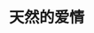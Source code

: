
# 天然的爱情
<br /><br /><br /><br /><br /><br /><br />


<html lang="zh-CN">

<head>
    <meta charset="utf-8">
    <meta name="viewport" content="width=device-width">
    <meta http-equiv="X-UA-Compatible" content="IE=edge,chrome=1" />
    <meta name="renderer" content="webkit">
    <meta name="viewport" content="width=device-width, initial-scale=1, maximum-scale=1, user-scalable=no" />
    <title>恋爱计时</title>
    <style>
        body {
            -webkit-font-smoothing: antialiased;
            font-family: Helvetica Neue, Helvetica, Hiragino Sans GB, Microsoft YaHei, Arial, sans-serif;
            font-size: 85%;
            margin: 0;
        }
        
        h2 {
            font-size: 220%;
            font-weight: 400;
            
        }
        
        .content {
            position: absolute;
            width: 100%;
            top: 40%;
            transform: translate(0, -50%);
            text-align: center;
            
        }
        
        .timer {
            font-size: 180%;
            line-height: 1.5;
            margin: 1em 0;
        }
        
        .timer b {
            color: rgb(253, 99, 125);
        }
    </style>
</head>

<body>
    <div class="content">
        <br /><br /><br /><br /><br /><br />
        <h2>天天然然已经在一起</h2>
        <div class="timer">
            <b id="d"></b> Days <b id="h"></b> Hours <b id="m"></b> Minutes <b id="s"></b> Seconds
        </div>
    </div>

    <script>
        function timer() {
            var start = new Date(2022, 5, 15); 
            var t = new Date() - start;
            t = t + 8589000
            var h = ~~(t / 1000 / 60 / 60 % 24);
            if (h < 10) {
                h = "0" + h;
            }
            var m = ~~(t / 1000 / 60 % 60);
            if (m < 10) {
                m = "0" + m;
            }

            var s = ~~(t / 1000 % 60);
            if (s < 10) {
                s = "0" + s;
            }
            document.getElementById('d').innerHTML = ~~(t / 1000 / 60 / 60 / 24);
            document.getElementById('h').innerHTML = h;
            document.getElementById('m').innerHTML = m;
            document.getElementById('s').innerHTML = s;
        }
        timer();
        setInterval(timer, 1000);
    </script>
</body>

</html>
#### 跳转到:
[留言板](#留言板)<br />
[时间轴](#时间轴)<br />
[导航栏](#导航栏)
    
    
## 留言板
```
·噢耶耶耶耶耶耶，解封啦！然然，我们可以继续一起向前啦！
·亲爱的，在这疫情的艰难时刻，我一定和你在一起，陪在你的身边的！加油，一切都会过去的！
·宝贝，和你在一起真的很开心，真的不用太担心天天哦！然然对我的好，我都能感受得到铭记在心，放心吧老婆！！！
·然然从未打扰到天天，千万不要有顾虑哦，你可是我的女朋友，最爱的小然！！！
·没有任何困难是不可战胜的，只要天天和然然一同面对，只要永怀希望与热忱之心。
·无论我们相隔多远，我们的心里都永远会有对方。短暂的分隔只是为了以后长久的幸福生活，天天相信我们一定能够克服困难，走到最后————幸福美好的最后。
·宝贝不要担心天天会变，真的不要担心。我们的幸福、然然的好天天都看在眼里记在心里的，怎么可能以后就会变得对然然不好了呢。天天一定不会辜负我们俩的，还希望然然相信天天哟！
```



## 时间轴
### 2022/6/13
夜晚天天最终和然然正式地**表了白**，希望能够一直和然然在一起。
### 2022/6/14
天天和然然开心地玩了一天，在这个安静的夜晚，然然终于答应和天天在一起了。
我们是恋人了！
### 2022/6/15
然然拒绝了今天原本和另一位男生的约定，在下午有空的时候来**找了天天**，十分感动十分温馨。
### 2022/6/16
期待已久的欢乐谷之行，因为有了对方而变得更加美好。我们玩了许多开心的项目，在然然身体不舒服时天天也陪伴在然然身边，我们都是幸福的呢！<br />
一起坐了摩天轮，仿佛地面的一切都已不存在，世界上只剩下了你和我，四目相对，含情脉脉。<br />
我愿意一辈子与你体会这样的**浪漫**。
### 2022/7/27
今天然然、天天还有然然的闺蜜三个人约去**海马体照相馆**拍证件照。<br />
吃完美味的黄记煌后，三个人前前后后化了两个小时的妆，穿上了喜欢的衣服，在影棚中完成了至今最好看的证件照。<br />
更重要的是，借着妆容与服饰，天天和然然拍了好多好多美丽帅气的合照，真的很棒很棒！然然太美啦，旁边的天天也不错哟！<br />
总之非常开心啦啦啦
### 2022/8/4
今天是什么日子？今天是七夕节！这辈子第一个七夕节！和我的然儿在一起过真是太浪漫太幸福啦！！！<br />
中午天天一如既往到然然楼下接她，两个人手中都带着给对方的礼物：<br />
天天送了然然一块选了好久的女表，希望能派上用场；然然送了天天一副自己亲手一针一线绣了好久的刺绣，稚嫩却美丽的针法中充满了然然的爱意与祝福。我们都非常喜欢。<br />
中午一起去了然然推荐的“肖家河家常面”，朴素的面馆、简单的菜单却蕴藏着如此美味的拌面，令天天食欲大开，两人都吃得走不动路（笑死）。<br />
下午我们去到一家主机游戏厅，天天和然然一起尝试了《双人成行It takes two》。<br />
天天没想到然然玩游戏也这么厉害，上手十分迅速，更是体会到了两人一起玩游戏的快乐与成就，让天天难以忘怀。<br />
然然也第一次发现合作游戏的乐趣，不但没有觉得无聊，反而意犹未尽，让天天也欣慰地笑啦。<br />
我们又去了“**小鹿的屋**”抓娃娃，应该是七夕节为了吸引人气，我们第一次如此轻松地抓到娃娃，30元钱15次，带了四个宝贝回家：小火龙、皮卡丘、黄恐龙、史迪奇，都很可爱啦。<br />
晚餐我们来到**姜虎丁烤肉**，等待了两个多小时却还没有排到号，饥肠辘辘的两口子又气又好笑，最终去到**彼得西**点了三百多的西餐，将浪漫的一天推到高潮。<br />
可惜晚上因为时间太晚，然然的妈妈执意要来接然然回家，天天只好匆匆与然然告别，离开后仍然难以忘怀，十分感激、感动。<br />
可是晚上天天因为紧急直接向然然拨了一通电话，被然然妈妈看见了，因此然然不得已向妈妈坦白。但是妈妈一时难以接受难以理解，引发了然然与妈妈之间的矛盾，让然然无比地伤心。<br />
晚上天天听了也感觉十分难过，只能不断地安慰然然不停地给然然鼓励······谁遇上这种事都会感觉伤心的吧。<br />
只是没能让然然度过一整个开心的七夕，还是有些遗憾啦————以后机会还有很多的，加油！
### 2022/8/5
今天，天天和然然应哈哥的邀请，来到大悦城陪伴他~~（其实是咱俩找机会见面）~~。<br />
我们去喝了美味的“**霸王茶姬**”，此时然然的录取通知书到了，天天便和然然一起打车去领了通知书。<br />
拿到录取通知书，两人异常兴奋激动，恨不得把它时刻举在头上让别人知道**然然被地大录取啦！**<br />
三个人斗地主时，哈哥也在连胜中找到了开心，不那么郁闷。趁着开心，我们又来到昨天没吃成的**姜虎丁烤肉**，终于坐到了位置上吃到了美味的：<br />
**芝士年糕、烤五花肉、韩国辣白菜**，同时两位男士也在烧酒的作用下微醺······三人不亦乐乎！<br />
只是分别时，然然因为担心妈妈会再次生气，走得好快好快，转眼间留下晕头转向的天天一个人，让天天当时有一丝丝落寞，不过晚上一通电话，就解决了天天的委屈啦，真是太棒啦！
### 2022/8/8
今天然然和唐艺泓约好了去拍照片，但是然然和天天都很想见对方呢，就临时邀请天天来到咖啡馆一起拍照玩耍。咖啡馆的背景很唯美，主角然然更是美丽到爆啦！天天给两个女生拍了一些照片~~（可惜天天没拍好）~~。因为已经有些饿了，于是中午就近吃了美味的抄手。<br />
下午按约去到**活水公园**拍照，听说此处没有蚊子，但是两位女孩似乎还是被咬了😂。逛完公园的时间比预期要早，于是我们便打车去了附近的网红望平街香香巷，却无奈来得太早，商家都几乎没有开门，但是惊喜的是我们在此处偶遇**愿望单**中的“**迷你椰**”泰式餐厅，小吃了一些美食，喝到了愿望中的**吨吨椰**（但然然却喝不惯椰子水哈哈）。<br />
接着一行人来到春熙路，唐艺泓做核酸的时候，天天和然然找到一家玩狗狗猫猫的地方，点了三杯水坐下。天天也是第一次近距离接触这么多不同的可爱猫猫狗狗，还抱了猫猫们，看了狗狗打架。但是唐艺泓却似乎对此兴趣甚少，而且可能有些郁闷于天天抢了她的然然呜呜呜。<br />
为了让她开心一些，然然带她去了“**chuu**”看了许多好看的衣服，也希望她能够开心一些啦啦，毕竟还是天天打乱了两位最初的计划，确实不太好啦（可是天天真的好想见然然）。
今天的相见更像是一次**意外的惊喜**，天天已经非常满足非常开心啦！
### 2022/8/9
今天上午然然的妈妈对然然又讲了令人伤心的话，让然然十分难受。天天看在眼里真是心疼至极却又无能为力，只能默默陪在然然身边，给予一些安慰与鼓励。<br />
下午然然似乎感觉好受一些了，和天天一起去玩了一会儿《双人成行》，欢乐开心，却让然然有点头晕哈哈。希望借此可以**转移然然的注意力，让她更加开心**。
### 2022/8/10
然然的妈妈终于和然然讲话了，她们的关系果然恢复正常了，水到渠成，顺理成章，太棒了！天天说得没错吧！**也希望然然以后遇到困难一定要相信希望，不许多想不好的事情。**<br />
下午我们一起去领了然然的银行卡，接着回家休息了一会儿，然然便回家了。
### 2022/8/11
今天天天和然然没有见面，然然和妈妈一起吃了烧烤，天天去了姑姑家里，和爷爷奶奶姑姑姑父爸爸弟弟妹妹一起开了大家一直期待的升学宴，非常开心感动。<br />
晚上天天然然带着各自的红包回家，准备一起数钱（嘻嘻），数我们的恋爱基金。
### 2022/8/12
天天和然然去学校啦！走在熟悉的校园中，仿佛回到了过去三年时光：<br />
校门的登记、教室的拥挤、讲课的声音、栏杆上的眺望、黑板上的粉笔迹······过去再值得怀念，也不会比现在更值得珍惜：成熟的天天、光明正大的关爱、永远牵不够的小手，更有接受天天、爱着天天的然然！<br />
**我们将永不辜负美好的现在，为了更美好的未来努力！**<br />
中午天天和然然又去吃了“**山葵家**”日料，美味刚刚好！<br />
下午等到frant和付柏萱一起到“**来麻Come mua**”打麻将，自以为技术高超的天天与frant却成了输得最多的人，稳扎稳打的然然最终成为了大赢家。看来**确实不能太贪心呀！**<br />
晚上四人匆匆到大悦城的“**厨子下山·回锅肉**”吃了晚餐，人均￥50却吃到还算美味的饭菜，十分满足啦！<br />
等我们以为快迟到了，匆匆来到有**王千源**映前采访的《猎屠》电影厅时，却发现王千源迟到了一小会儿，真是幸运！第一次这么近地接触明星，天天也很好奇，内心十分激动。唯一美中不足的就是天天视力太差啦，根本看不清王千源的脸啦😂。<br />
在提问环节，天天却没能满足然然想要**签名海报**的愿望，还是挺愧疚的······感觉他们问的每个问题都有道理都应该想到，但大脑就是转不过来，想不出什么有价值的问题😔，抱歉啦然然宝贝。<br />
开始电影时然然邀请天天一起坐到前方的四人空位上，让天天十分惊喜又感动。真的很开心很开心，抱抱我的小然呀！<br />
电影本身还算一部合格的犯罪片，题材为**电信诈骗**，挺新颖的，但是故事推进基本上还是扫黑片老套路，不过一个接一个的幕后黑手的出现还是十分吸引人的。<br />
电影结束后已经是22：30，然然妈妈早已守候在场外，准备接然然回家啦。一想到明天然然还会陪天天，就十分期待、开心。
今天又是充实而快乐的一天！
### 2022/8/13
今天由于一些意外，然然不能出来找天天啦。天天虽然有些失望，但是内心其实还是很满足的：毕竟昨天在一起了那么久已经很开心啦，而且只要然然有愿意找天天的心，天天就十分开心啦。还希望我的然然宝贝不要伤心不要觉得自己做错了什么，本来也不是然然的原因的嘛！<br />**不管什么时候，不管在什么地方，天天一定会一直想着然然，会想尽办法和然然联系、见面的。宝贝！**<br />在天天联系不上然然，又担心又失望准备出发去找姑姑时，突然接到然然的消息说就在天天家门口，天天瞬间开心到极点，然后内心充满了温暖与感动。然然原来是想给天天一个惊喜呀！真是太棒了！太棒了！天天真的很感谢然然也很感动。两人见面也没说，只是紧紧拥抱在一起，胜过千言万语了。<br />下午由于还约了人，天天只好匆匆忙忙和然然告别，甚至留下然然一个人走路回家，其实天天心里很过意不去呢。**但是可能天天把这些事情看得过于严重，认为然然受了很多委屈，反而将事情变得更严重**，让然然感觉更奇怪，也是天天一厢情愿没有考虑周全，在此也对然然说声**dpq**啦！
### 2022/8/14
今天是天天在成都的最后一天，中午回家后天天就开始收拾行李。本来下午然然预计来帮天天一起收拾，但是因为上午然然在外面太累了回家就睡着了，直到六点钟才回复天天消息。天天联系不上然然的时候真的很担心很失望，但是事后了解到然然是去休息了便立即释然了，以后遇到这种情况天天也不能太担心呀。本来以为走之前见不到然然了，天天还有点小失落，结果在天天出门做核酸时然然说要来见天天，真的让天天开心到不行！原来然然一直都在寻找出门和天天见面的办法！其实只要然然有这个心意天天就很满足啦，天天只是担心然然不在乎天天不想和天天见面，看来是天天多想啦！这次见面在天桥，联通我们两家的天桥，我们在天桥上拥抱，真的特别感动。然然和天天回家后，一起收拾了行李，相互赠送了礼物。毕竟要分别一段时间，我们都希望对方能一直想着自己。两人在家休息了一会儿之后，便到了然然该回家的时候了，虽然匆忙，但天天已经非常满足非常感动了。天天送然然回家的路上，大街已经有些许空荡，我们奔跑在昏黑的街道上，眼里只有对方，天天真的感觉特别感动，又有些伤感。到了该分别的地方，天天似乎这时候才意识到：这一次告别，就是一个月，一个月见不到我的然然！有些不敢相信、不敢接受，茫然回头告别，却发现然然依旧站在转角的路灯下，那个模糊的身形，是我爱的人啊！远远相望，电话却响了起来：是然然。我立即加速冲回去，看到然然一个人站着，内心说不出的伤感与心痛。
是分别，是要分别了呀······即使只是一个月，但依然不想面对。抱着然然，她也紧紧抱着我，心里五味杂陈，却又什么也讲不出。再多的话已经不用讲，只想告诉我的然然：“**我会一直想念你的，天天会过得好好的、开开心心的，希望然然能够等天天回来，等一个更优秀的天天。**”
作别后回家的路上，心里凉凉的空空的。只有真正离开了，才体会得到这种悲伤。<br />
走了，然然。一个人的日子，要照顾好自己，要开心，要想天天，要安好。等我。
### 2022/8/15
天天一早就出发了，一个人去往车站，内心说不出的伤感与不舍。果然一个人进站、等车、坐车的感觉比当时和然然在一起差远了。被陌生人环绕，没有人可以依靠、信任，好怀念我们一起旅游的时光！
幸好幸好，在九个小时的旅程中，有然然可以和天天聊天、电话，简直是天天唯一的依赖。前方是陌生的城市是未知的生活，没有你的时候，我一定会好好照顾自己，期待与你重逢的日子，期待国庆，我们一定不能食言！

### 2022/8/18
今天是天天报道的日子，匆匆忙忙完成一系列操作后，就只剩下恐怖的军训了，十天哪，手机都没有！到了基地还不觉得有什么难受的，但是晚上一准备收手机，天天就开始担心不舍了，不过天天还有手表。教官问了好多遍要把手表交出来，天天心里一直打鼓，但是还是坚持没有上交，要是连手表都没了，那就完全联系不到然然啦！！！第一个晚上没什么训练，没什么太阳
### 2022/8/19
时间似乎过得很慢，虽然可以联系上然儿已是万幸，但是也十分不方便。或许由于下雨，今天休息时间比想象中多，所以我可以和然儿打几个电话。
我真是无时无刻不在想着她，尤其是一个人在这个陌生无聊讨厌的地方。我会回忆我们的往事、猜想然儿的现在、期待我们的未来。当我意识到艰难的异地已经开始时，听着电话里她的声音，我的泪水不争气地流了下来，一时难以止住。
十天哪，十天！现在才过了十分之一不到！
幸好我还有然然，我还有我的宝贝然然，那就足够了！
你是我的动力：锻炼自己的动力、成为更好的自己的动力、开心生活的动力。
我的生活因你而美好。
加油，张天翼！加油，天然！
### 2022/8/20
早上不知道为什么没有下楼集合，在宿舍休息了，真好！现在小然还没起床，先不去打扰她啦！下午可能会下雨，希望可以免下楼训练。
小然我好想你，好想好想。
和你在一起的生活真的十分美好，所以我才会担心害怕失去，相信小然也是一样。所以我们两个一定都要好好的，一定要一直一直在一起！从未觉得人生如此幸福，如此值得珍惜过，谢谢有你小然，谢谢你。我永远爱你。
中秋就等不及想要见到你，可是不知道条件允不允许，哎～～没事我们一起努力！
### 2022/8/22
今天小然下午要去打麻将，可是有两个fbx的男性朋友一起，emmmmm还是让天天有些些不开心呜呜。明明小然自己也说这样子感觉不好，天天这样然然也会难受，可是却还是决定要去……不知道是为什么……应该是不好放fbx鸽子吧，而且小然一直呆在家里也很无聊。天天没有好好陪然然难道还要阻止然然出去玩吗？
天天会相信小然的，只是内心还是有些担心小然不能照顾好保护好自己。
下午然然玩得很开心，天天也很高兴，而且小然其实一直都在和天天联系，即使是在打麻将过程中，所以天天还有什么需要担心的呢？而且天天了解到小然也是一直在争取出校和天天见面，天天心里其实也就满足幸福啦，是天天想的太多了，我的然然真好呀啊啊啊！！！再说了小然晚上也和天天说好以后不这样和男生出去玩了，就算要去也会和天天说好的。**天天希望小然以后一定要保护好自己照顾好自己，我的女孩一个人在外面真的让天天担心哦！**
### 2022/9/1
今天上午中午天天惹然儿生气了两次！明明才道过歉结果下午就又让然儿伤心，天天真的很抱歉很后悔。幸好幸好，然儿真的没有往心里去，总是一次又一次地理解包容天天，能够不变对天天的爱，天天真的感觉很放心很幸运。谢谢小然能够一直陪伴着天天，我真的会努力变好的，谢谢然然给我机会，也希望然儿能够一直相信天天。<br />
下午天天基本都是空闲的，所以可以好好地陪伴小然。今天成都开始居家隔离，小然在下午趁机出门采购了一圈，让天天有些许担心。其实想要出门买东西想出门玩的心情天天完全能够理解，天天也相信然儿会自己做好防护保护好自己，但是如果然儿没有和天天讲清楚，天天就会很担心很担心。天天知道小然在外面不会很方便回天天的一大坨消息，但是然儿挂掉电话，发出“再见”的时候天天还是心里有些许难受，幸好后来知道了这是fbx发的消息，哈哈。<br />
晚上，天天和然然约好一起看一部电影《消失的客人》，天天十分期待开心。但是都怪Youku实在是不给力，都没有邀请观影模式，让我们不太方便看，于是我们就先暂时没有看电影。但是，天天和然然在这段时间里开始了视频，真的特别棒！平板中的，是躺在床上的然儿，是趴在帐篷里的天天，我们互相看着对方，好久都没有仔细地这样看着心里深爱的人了，纵使很长一段时间保持静默，我们心里也觉得十分十分幸福浪漫。我们的空间距离相隔千里，但是我们还是能够看到此时此刻的对方，我们的心更是紧紧贴在一起，真的很幸福。<br />
天天晚上想办法喝了许多咖啡☕️，可以精力充沛地和小然一起享受深夜的美好时光，真的很开心。我们可以一起视频、一起游戏、一起电话。嘻嘻嘻真的还有好多事情等着我们一起去做，真的很想和小然在一起，很想很想。<br />
晚上睡觉时，然儿开始怀念高中的时光，想到了辣个男人哈哈哈。天天真的觉得高中的我大部分时间做得一点都不好，所以有一些不敢回想那段时光。所以听到小然想起他后，内心其实还是有一些难受的，那是一段我不配存在的回忆，是一段没有我的美好······xsy，这个名字我真的不想听见不愿想起，深夜也是他，其实不是很开心。但是，但是：这是我爱的小然客观存在的经历，也是一段有意义的美好的回忆，难道天天能回避这个事实吗，难道天天回为此而害怕敏感吗？天天才不怕呢，天天才不会逃避！不管怎么样，天天和然然都会站在一起，一同面对这些或美好或不开心的事实，我才不怕！<br />
但是天天真的不是很喜欢，真的很难开心起来，我甚至不敢在然儿面前说他一句坏话······真的想一辈子不再想起他，真的，能不能离我们远点！！！我会陪着小然的，但是我也不太想在深夜陪着小然想到他，内心还是有些自私吧，唉。<br />
**我们都有过去，那也是组成现在我所爱的人的不可或缺的一部分！<br />**
与你同行。
### 2022/9/2
今天睡了三个半小时，但是天天洗了个澡，依然精神抖擞哈哈哈。出门后天天订了一杯星巴克，“桂花绵云拿铁”。虽然有点小贵，让天天钱包滴血，但是很好喝很好喝，而且让天天一点困意也没有，甚至比前几天还精神！<br />
上午天天写完了昨晚的日记，把想说的话都写了进去，又制作了一幅简单的海报，发给小然嘻嘻嘻，我真的好幸运有这样一段爱情。小然醒来后，扫码进入网站阅读了昨晚的日记，很感动，天天知道后也很开心很温暖，谢谢有你，谢谢有然儿一直陪在天天身边。<br />
但是下午天天有一点小低落，不知道是为了什么。可能是觉得天天经常让然儿难受生气，可能是觉得天天没有做到心目中想的那么好，可能是觉得然然偶尔会让天天有被忽视的感觉······当时天天再遇上拖堂的废话老师、急切想和天天联系的小然儿，就可能心里有点乱乱的，所以心情很低落。<br />
但是当天天收到小然寄过来的水杯杯时，当打开视频见到然儿的脸时，一切迷雾都烟消云散，一切乱麻都理清剪断，心里只装满然然可爱爱的笑容、温暖的陪伴。虽然暂时现在网络条件让我们的通话艰难坎坷，但是其相比于我们的爱是多么微不足道。我们会对网络叹气、对卡顿失望，但是我们迫切想要联系上对方，想要和对方在一起的心，永远不会改变。<br />
我说过我已经不是过去的那个天天了，现在的我乐观阳光，积极向上，因为我没有任何理由去悲伤。当我不开心时，我会想到然然与天天的相伴相守、想到我们给予对方的温暖、想到这段珍贵难得的神仙爱情······我便再也悲伤不下去，心里，只充满幸福的暖流。<br />
所以谢谢有你，天天成长变好的路途中，然然也帮助了我很多。**天天和然然都只是茫茫人海中的两个普通人，但是我们一同经历的过往、珍贵的回忆，让我们成为彼此人生中独一无二的那个人，成为彼此最爱的人。**
### 2022/9/3
今天是周末，天天没有课程，早上起得比较晚。然然昨晚发现小区最终还是被封了，心里十分难受不开心，然然可能觉得在家里呆着很拘束不自由、中秋的月饼也没法如愿吃到。天天十分心疼，真的不想宝贝难受受，不想宝贝不开心，天天会一直陪着宝贝的，希望能让然然好受一些。<br />
今天上午天天因为和室友玩游戏而没有及时地回然然的消息，让然然等得伤心啦。然然在这个特殊的时期，觉得难过伤心天天却没有及时出现，天天真的很抱歉。接下来的时间天天都能感觉到然然不愿意说话、有心事，不愿意和天天讲，天天却一直不知道怎么办才能让然然好受一些。然然生天天的气呢，每次然然生气，天天都会很无助很害怕，我后悔自己做的傻瓜事让然然伤心、我害怕没办法弥补我的过错、害怕然然对天天失望。幸好，然然最后还是愿意和天天讲话啦，最终我们还是化解了那些不开心的事情。这些困难对于天天和然然来说根本不算什么，它们让我们的感情更加坚固，让我们的生活更加融洽。<br />
哈哈哈，不想花很多笔墨记录那些不开心，然然记住天天一直在然然身边。我们都是第一次经营这样一段美好的爱情，都会做错事情，我们也一定会理解对方，慢慢地相处得越来越好。**不管发生什么，不管经历什么，天天都会一直陪着然然，你是我这辈子认定的女孩，一辈子，一辈子，绝不允许分开。**<br />
晚上，天天和然然第一次在线上一起听歌。耳机里的音乐似乎都泛着然儿的气息，仿佛她就在我的身边，就靠在我的肩膀上，我们一人戴着一只耳机，一起听着歌曲。纵使我们此刻没有多言，但是我们的脑海中依旧充满了对方。相隔1337.78公里的陪伴，给身处隔离区、他乡学校的我们带来感动，这便够啦。<br />
**我会一辈子陪着你的，无论如何无论如何，无论如何，永远同行！**
### 2022/9/5
今天是天天正式开课的第一天，早上八点就有一节高数。但是然然和天天一起早起，陪着天天出门、去上课，真的让天天觉得特别幸福特别感动。本来还打算给天天买开学第一杯咖啡啡，结果星巴克没有开门哈哈哈，不过天天也能感受到然然的关心然然的照顾啦，真的很开心很开心，天天一定会努力学习认真听讲的！**天天会提升自己变得更好，以后才能给我的然儿一个更加幸福的生活呀！真的好爱我的小然，真的好爱，谢谢你宝贝！！！**<br />
傍晚的时候，天天想去和室友玩一会儿游戏，然然马上就让天天去了，但是其实天天能感觉到然然心里还是有些不开心的。天天不想让然儿难受、不想因为什么破游戏把然然冷落让然然伤心，如果然儿真的难受的话，只需要告诉天天就好啦，天天更愿意来陪在然然身边，毕竟，然儿才是我要一辈子在一起相处的人呀。最后然儿也没有那么难受了，天天就很放心很开心，谢谢然儿一直包容天天，被然儿照顾着安慰着的感觉真的很幸福很幸福，谢谢有你呀！<br />
晚上，然儿想起了以前不开心的事情有些难受，天天要一直陪在然然身边，给她安全感让她不再担心。我们一起看了粉红色的日记，里面记录了高三时期然儿的好多好多小心事，真的让天天特别心疼特别想保护好我的小然。然然真的很棒啦，我的然儿那么坚强那么乐观那么努力那么温柔，才不要相信他们那些人口中的什么差生什么的，才不要！我的然儿真的是很棒很棒的女孩子，天天会越来越爱着宝贝的！！！抱抱小然儿，千万不要怀疑自己不要丧失信心呀！我的宝贝女孩！！！<br />
还有就是，天天看了小然儿的日记还是有点点小伤心嘛······**然然因为ljh那么难过、对xsy那么怀念、对学长那么温柔···可是有关天天的记录却好多都是平淡疏远。**<br />
宝贝我就是想发发小脾气嘛。可恶的ljh那么讨厌，然然之前却那么在乎他，有好多共同爱好共同语言，多难得的男生😣。还有高高的xsy和然然之前那么美好的回忆，高三都还是远远追忆。然儿之前喜欢的学长也在然然心中十分在乎，然然对他那么仰慕那么好那么温柔···就是不开心心不开心心。天天又算什么，，，。不开心心嘛！<br />
我知道然儿想起天天之前的讨厌事情也会难受也会伤心，所以天天从来没有怪然然的意思也一直都很喜欢现在的小然儿。过去都不重要啦，我们以后的余生要幸幸福福好好地在一起，永远在一起，这便足够了，这便很幸福啦！只是不想宝贝那么怀念以前的日子，让天天觉得有点点···难受。<br />
**宝贝，我要一直对你很好，让自己成为然然最喜欢的天天！一定要！！！我怎么会比不过那些男生！！！怎么会！！！**
### 2022/9/7
啊啊啊啊啊啊啊啊啊啊啊啊啊啊啊啊啊啊啊啊啊啊啊啊啊啊啊昨天晚上天天又一个人先睡着了呜呜呜呜呜呜呜呜呜。真的很对不起嘛宝贝，让然然一个人找不着天天，孤独地睡不着觉觉，给天天发了那么多消息天天却没有回复，啊啊啊对不起啊我的宝贝！昨天就是可能没有睡午觉，所以有点困困，晚上也没有喝咖啡，上床后就好困好困呜呜呜。宝贝我昨天真的有努力等小然儿，最后感觉坚持不住了都给小然发了消息，可是就连这么几分钟都没有坚持过去呜呜呜。宝贝我真的是个大猪猪！！！<br />
宝贝···原谅天天好不好呀，天天真的好傻好瓜啊呜呜呜，我真的好想陪着你的，真的dbq啦😭。<br />
今天晚上，天天和然然发生了一些矛盾：天天觉得然然经常生气会不喜欢天天，然然觉得天天就是想去玩游戏平时都在勉强，其实两个人的想法都有问题啦。天天提出这个问题，只是想和然然更好地相处更好地磨合，才没有怪罪然然的意思呢，更没有觉得和然然一起生活有不好！然然习惯了有天天的生活，天天也习惯了我的小然儿呀，真的很幸福。我们之间真的已经很棒啦，真的没有什么大问题，抱抱我的小然儿，不许担心心哦。<br />
嘻嘻嘻**每一对情侣都会有冲突有矛盾，这也是恋爱的一部分呀，我觉得我们面对这些问题已经做得非常好啦**！！！天天会说心里话，然然也会反驳，天天会反思，然然会承认自己的问题······真的很幸福很浪漫嘻嘻嘻。所以傻然啊，千万不要担心我们会变得不好，千万不要觉得天天和然然在一起不自在不开心。这都是我们走到一起一生相守要经历的过程，天天还要娶然然呢，然然会等着天天！！！<br />
夫妻**床头吵架床尾和**，抱抱我的老婆，爱你我的然儿！
### 2022/9/10
今天是中秋节。
我和然然是第一个互道中秋快乐的人，真好。
傍晚，中秋的月亮便出现在了云间，明亮金黄、圆润饱满。天天尽力用相机记录下这美丽的圆月送给然然，但奈何技术有限、设备有限，效果并不太理想。
但是然然收到照片后觉得还不错，让天天感觉十分开心。更棒的是：然然用这张照片为背景，加上文字做了一幅海报，真的给了天天一个惊喜！
**天边的月<br />
心中的念<br />
你永在我身边**<br />
### 2022/9/12
不知不觉在一起90天啦！！！真的很幸福很幸福，很美好很美好。我们都一定会尽自己的努力，好好地和对方在一起。**唯有长久酝酿幸福，唯有永恒积淀美好**！宝贝，我们一起加油呀！
### 2022/9/14
哇哦哇哦，又是一月14日，今天我和小然已经在一起足足三个月啦！！！不禁回忆起三个月前的那个晚上，你说出“我觉得还是应该给你一次机会···那我们就是男女朋友咯”的那一刻，我是多么的开心与感动！第一次拥抱朝思暮想的然然，第一次如此近距离地感受然儿的香气、然然的温度，简直让我不敢相信！从此我可以光明正大理所应当地对然然好，可以时刻对然然表露我的思念，可以为我们美好的未来而努力，这是我最幸福的人生的开端！这三个月，真的很美好，感谢有你，然儿！从那天晚上我们紧紧拥抱在一起，我就绝对不会再将你放开，就让那大悦城的圆月，见证我们如月光皎洁永恒而美好的爱情！
### 2022/9/19
然然正式解封的第一天，当我们接到解封的通知时，几乎都快哭了出来。这将近一个月的时间里，然儿被关在家里不能出门不能上学，也没法吃到喜欢的美食、没有好玩的活动。本来安排好的上学旅途也被突如其来的疫情打乱的零零散散。每天陪着我的然儿，看着然儿的同学们都去到了学校，看着然然孤独无聊，看着然然对着为数不多的方便面省吃俭用，看着然然心里无比渴望各种美味却无法满足小然的愿望，看着然然给天天买各种好吃的东西，自己却收不到一个包裹······心里真的不甚好受。<br />
辛苦啦然然，这么多天，终于还是解封了，终于可以继续下一步旅程了！天天真的很感动很为然然开心！然儿经历这么多困难，终于在21日即将登上计划中的航班，天天真的很开心，但也不可避免有一些担忧。不过，我相信，我最棒的小然一定能够解决所有问题，天天也会随时陪着小然，就像小然当时陪伴天儿一样。<br />
在离家千里的武汉，然儿要照顾好自己，要保重，要挂念天天。记住不管在哪里，始终有至少一个人，在牵挂着你，在关心你爱着你。<br />
所以，勇敢向前吧，小然，我陪着你。
### 2022


## 导航栏
<a href="https://github.com/tttt2342/tttt2342.github.io/edit/main/index.md" target="_blank">编辑</a>




































